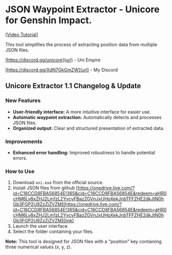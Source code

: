 # JSON Waypoint Extractor - Unicore for Genshin Impact.

[[Video Tutorial](https://youtu.be/tpiCO-el-ds/0.jpg)]

This tool simplifies the process of extracting position data from multiple JSON files.
 
[https://discord.gg/unicore](url) - Uni Empire

[https://discord.gg/XdN7GkGmZW](url) - My Discord

## Unicore Extractor 1.1 Changelog & Update

### New Features
* **User-friendly interface:** A more intuitive interface for easier use.
* **Automatic waypoint extraction:** Automatically detects and processes JSON files.
* **Organized output:** Clear and structured presentation of extracted data.

### Improvements
* **Enhanced error handling:** Improved robustness to handle potential errors.

### How to Use
1. Download `uni.exe` from the official source.
2. Install JSON files from github
[https://onedrive.live.com/?id=C16CCD8FBA56854E!365&cid=C16CCD8FBA56854E&redeem=aHR0cHM6Ly8xZHJ2Lm1zL2YvcyFBazZGVnJxUHpXekJnbTFFZHE2dkJtN0hGb3FGP2U9ZzZiZVZM](https://onedrive.live.com/?id=C16CCD8FBA56854E!365&cid=C16CCD8FBA56854E&redeem=aHR0cHM6Ly8xZHJ2Lm1zL2YvcyFBazZGVnJxUHpXekJnbTFFZHE2dkJtN0hGb3FGP2U9ZzZiZVZM](link)
3. Launch the user interface.
4. Select the folder containing your files.


**Note:** This tool is designed for JSON files with a "position" key containing three numerical values (x, y, z).
